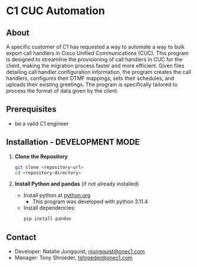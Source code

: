 # C1 CUC Automation 

## About

A specific customer of C1 has requested a way to automate a way to bulk export call handlers in Cisco Unified Communications (CUC). This program is designed to streamline the provisioning of call handlers in CUC for the client, making the migration process faster and more efficient. Given files detailing call handler configuration information, the program creates the call handlers, configures their DTMF mappings, sets their schedules, and uploads their existing greetings. The program is specifically tailored to process the format of data given by the client. 

## Prerequisites

* be a valid C1 engineer

## Installation - DEVELOPMENT MODE

1. **Clone the Repository**
   ```bash
   git clone <repository-url>
   cd <repository-directory>
   ```

3. **Install Python and pandas** (if not already installed)
   - Install python at [python.org](https://www.python.org/downloads/)
        - This program was developed with python 3.11.4
   - Install dependencies:
     ```bash
     pip install pandas
     ```


## Contact 
- Developer: Natalie Jungquist, njungquist@onec1.com
- Manager: Tony Shroeder, tshroeder@onec1.com